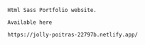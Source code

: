 ```Html Sass Portfolio website.```

```Available here```

```https://jolly-poitras-22797b.netlify.app/```

